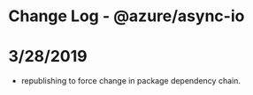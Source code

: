 # Change Log - @azure/async-io

# 3/28/2019
- republishing to force change in package dependency chain.
